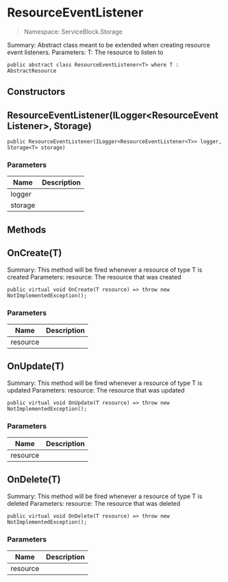 ResourceEventListener
======
> Namespace: ServiceBlock.Storage

Summary: Abstract class meant to be extended when creating resource event listeners.
  Parameters:
    T: The resource to listen to

```
public abstract class ResourceEventListener<T> where T : AbstractResource
```

## Constructors

ResourceEventListener(ILogger<ResourceEventListener<T>>, Storage<T>)
------


```
public ResourceEventListener(ILogger<ResourceEventListener<T>> logger, Storage<T> storage)
```

### Parameters
Name | Description
--- | ---
logger | 
storage | 








## Methods

OnCreate(T)
------
Summary: This method will be fired whenever a resource of type T is created
  Parameters:
    resource: The resource that was created

```
public virtual void OnCreate(T resource) => throw new NotImplementedException();
```

### Parameters
Name | Description
--- | ---
resource | 




OnUpdate(T)
------
Summary: This method will be fired whenever a resource of type T is updated
  Parameters:
    resource: The resource that was updated

```
public virtual void OnUpdate(T resource) => throw new NotImplementedException();
```

### Parameters
Name | Description
--- | ---
resource | 




OnDelete(T)
------
Summary: This method will be fired whenever a resource of type T is deleted
  Parameters:
    resource: The resource that was deleted

```
public virtual void OnDelete(T resource) => throw new NotImplementedException();
```

### Parameters
Name | Description
--- | ---
resource | 





